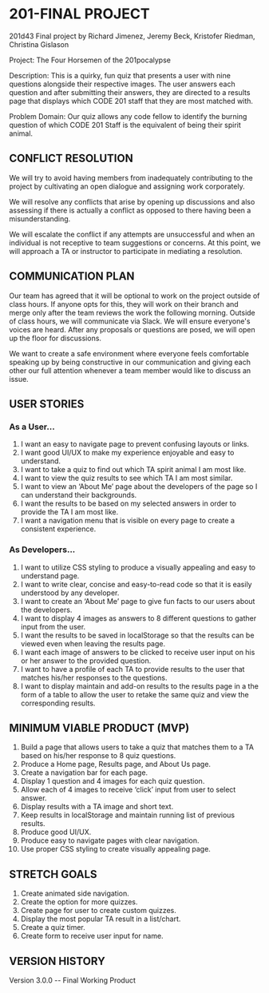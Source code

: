 # 201-FINAL PROJECT

<!-- It would be nice to include a link here to the deployed version of your site! -->
201d43 Final project by Richard Jimenez, Jeremy Beck, Kristofer Riedman, Christina Gislason

Project: The Four Horsemen of the  201pocalypse 

Description: This is a quirky, fun quiz that presents a user with nine questions alongside their respective images. The user answers each question and after submitting their answers, they are directed to a results page that displays which CODE 201 staff that they are most matched with. 

Problem Domain: Our quiz allows any code fellow to identify the burning question of which CODE 201 Staff is the equivalent of being their spirit animal.  


## CONFLICT RESOLUTION


We will try to avoid having members from inadequately contributing to the project by cultivating an open dialogue and assigning work corporately.

We will resolve any conflicts that arise by opening up discussions and also assessing if there is actually a conflict as opposed to there having been a misunderstanding.

We will escalate the conflict if any attempts are unsuccessful and when an individual is not receptive to team suggestions or concerns. At this point, we will approach a TA or instructor to participate in mediating a resolution.


##  COMMUNICATION PLAN


Our team has agreed that it will be optional to work on the project outside of class hours. If anyone opts for this, they will work on their branch and merge only after the  team reviews the work the following morning. Outside of class hours, we will communicate via Slack. 
We will ensure everyone's voices are heard. After any proposals or questions are posed, we will open up the floor for  	discussions. 

We want to create a safe environment where  everyone feels comfortable speaking up by being constructive in our communication and giving each other our full attention whenever a team member would like to discuss an issue.


## USER STORIES


### As a User...

1. I want an easy to navigate page to prevent confusing layouts or links.
2. I want good UI/UX to make my experience enjoyable and easy to understand. 
3. I want to take a quiz to find out which TA spirit animal I am most like. 
4. I want to view the quiz results to see which TA I am most similar. 
5. I want to view an ‘About Me’ page about the developers of the page so I can understand their backgrounds. 
6. I want the results to be based on my selected answers in order to provide the TA I am most like. 
7. I want a navigation menu that is visible on every page to create a consistent experience.

### As Developers...

1. I want to utilize CSS styling to produce a visually appealing and easy to understand page. 
2. I want to write clear, concise and easy-to-read code so that it is easily understood by any developer. 
3. I want to create an ‘About Me’ page to give fun facts to our users about the developers. 
4. I want to display 4 images as answers to 8 different questions to gather input from the user. 
5. I want the results to be saved in localStorage so that the results can be viewed even when leaving the results page. 
6. I want each image of answers to be clicked to receive user input on his or her answer to the provided question. 
7. I want to have a profile of each TA to provide results to the user that matches his/her responses to the questions. 
8. I want to display maintain and add-on results to the results page in a the form of a table to allow the user to retake the same quiz and view the corresponding results.
<!--  [Stretch Goals]
9. I want to create an animated side navigation to make the page more appealing and interactive. 
10. I want to receive user input on the home screen to intake the user’s name to create a personalized experience.
11. I want to create a timer for the quiz to make a more quality quiz experience.
12. I want to create the option for more quizzes to allow the user to spend more time on our page. 
13. I want to create a new page that allows the user to create custom quizzes that can be taken on the page for a higher quality user experience.
14. I want to list the frequency of TAs that are provided as results to to keep track of the most common TA result. -->


## MINIMUM VIABLE PRODUCT (MVP)


1. Build a page that allows users to take a quiz that matches them to a TA based on his/her response to 8 quiz questions. 
2. Produce a Home page, Results page, and About Us page.
3. Create a navigation bar for each page. 
4. Display 1 question and 4 images for each quiz question. 
5. Allow each of 4 images to receive ‘click’ input from user to select answer. 
6. Display results with a TA image and short text. 
7. Keep results in localStorage and maintain running list of previous results.
8. Produce good UI/UX.
9. Produce easy to navigate pages with clear navigation.
10. Use proper CSS styling to create visually appealing page.


## STRETCH GOALS


1. Create animated side navigation. 
2. Create the option for more quizzes. 
3. Create page for user to create custom quizzes. 
4. Display the most popular TA result in a list/chart. 
5. Create a quiz timer.
6. Create form to receive user input for name.

## VERSION HISTORY


Version 3.0.0 -- Final Working Product
